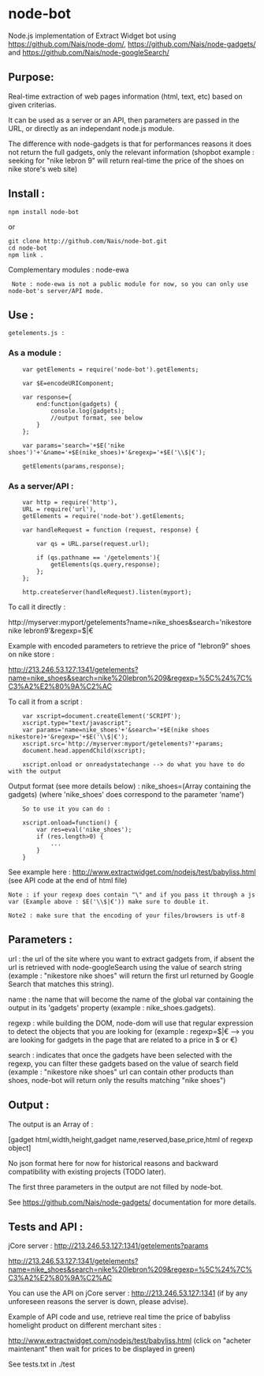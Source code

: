 node-bot
===

Node.js implementation of Extract Widget bot using https://github.com/Nais/node-dom/, https://github.com/Nais/node-gadgets/ and https://github.com/Nais/node-googleSearch/

## Purpose:

Real-time extraction of web pages information (html, text, etc) based on given criterias.

It can be used as a server or an API, then parameters are passed in the URL, or directly as an independant node.js module.

The difference with node-gadgets is that for performances reasons it does not return the full gadgets, only the relevant information (shopbot example : seeking for "nike lebron 9" will return real-time the price of the shoes on nike store's web site)

## Install :

    npm install node-bot

or

    git clone http://github.com/Nais/node-bot.git
    cd node-bot
    npm link .
	
Complementary modules :
	 node-ewa
	 
	 Note : node-ewa is not a public module for now, so you can only use node-bot's server/API mode. 

## Use :

	getelements.js :
	
### As a module :
	
````
	var getElements = require('node-bot').getElements;
	
	var $E=encodeURIComponent;
	
	var response={
		end:function(gadgets) {
			console.log(gadgets);
			//output format, see below
		}
	};
	
	var params='search='+$E('nike shoes')'+'&name='+$E(nike_shoes)+'&regexp='+$E('\\$|€');

	getElements(params,response);
````
### As a server/API :
	
````
	var http = require('http'),  
	URL = require('url'),
	getElements = require('node-bot').getElements;

	var handleRequest = function (request, response) {
	  
		var qs = URL.parse(request.url);
		  
		if (qs.pathname == '/getelements'){
			getElements(qs.query,response);
		};
	};

	http.createServer(handleRequest).listen(myport);
````
To call it directly :

http://myserver:myport/getelements?name=nike_shoes&search='nikestore nike lebron9'&regexp=\$|€

Example with encoded parameters to retrieve the price of "lebron9" shoes on nike store :

http://213.246.53.127:1341/getelements?name=nike_shoes&search=nike%20lebron%209&regexp=%5C%24%7C%C3%A2%E2%80%9A%C2%AC

To call it from a script :

````
	var xscript=document.createElement('SCRIPT');
	xscript.type="text/javascript";
	var params='name=nike_shoes'+'&search='+$E(nike shoes nikestore)+'&regexp='+$E('\\$|€');
	xscript.src='http://myserver:myport/getelements?'+params;
	document.head.appendChild(xscript);

	xscript.onload or onreadystatechange --> do what you have to do with the output
````

Output format (see more details below) : nike_shoes=(Array containing the gadgets) (where 'nike_shoes' does correspond to the parameter 'name')

````
	So to use it you can do :
	
	xscript.onload=function() {
		var res=eval('nike_shoes');
		if (res.length>0) {
			...
		}
	}
````

See example here : http://www.extractwidget.com/nodejs/test/babyliss.html (see API code at the end of html file)

	Note : if your regexp does contain "\" and if you pass it through a js var (Example above : $E('\\$|€')) make sure to double it.
	
	Note2 : make sure that the encoding of your files/browsers is utf-8

## Parameters :

url : the url of the site where you want to extract gadgets from, if absent the url is retrieved with node-googleSearch using the value of search string (example : "nikestore nike shoes" will return the first url returned by Google Search that matches this string).

name : the name that will become the name of the global var containing the output in its 'gadgets' property (example : nike_shoes.gadgets).

regexp : while building the DOM, node-dom will use that regular expression to detect the objects that you are looking for (example : regexp=\$|€ --> you are looking for gadgets in the page that are related to a price in $ or €)

search : indicates that once the gadgets have been selected with the regexp, you can filter these gadgets based on the value of search field (example : "nikestore nike shoes" url can contain other products than shoes, node-bot will return only the results matching "nike shoes")

## Output :

The output is an Array of :

[gadget html,width,height,gadget name,reserved,base,price,html of regexp object]

No json format here for now for historical reasons and backward compatibility with existing projects (TODO later).

The first three parameters in the output are not filled by node-bot.

See https://github.com/Nais/node-gadgets/ documentation for more details.
	
## Tests and API :

jCore server : http://213.246.53.127:1341/getelements?params

http://213.246.53.127:1341/getelements?name=nike_shoes&search=nike%20lebron%209&regexp=%5C%24%7C%C3%A2%E2%80%9A%C2%AC

You can use the API on jCore server : http://213.246.53.127:1341 (if by any unforeseen reasons the server is down, please advise).

Example of API code and use, retrieve real time the price of babyliss homelight product on different merchant sites :

http://www.extractwidget.com/nodejs/test/babyliss.html (click on "acheter maintenant" then wait for prices to be displayed in green)

See tests.txt in ./test
